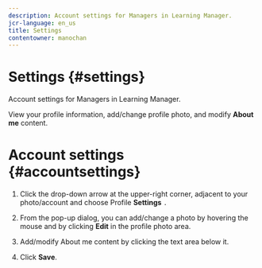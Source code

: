 ```yaml
---
description: Account settings for Managers in Learning Manager.
jcr-language: en_us
title: Settings
contentowner: manochan
---
```



# Settings {#settings}

Account settings for Managers in Learning Manager.

View your profile information, add/change profile photo, and modify&nbsp;**About me**&nbsp;content.

# Account settings {#accountsettings}

1. Click the drop-down arrow at the upper-right corner, adjacent to your photo/account and choose Profile **Settings** `.`

1. From the pop-up dialog,&nbsp;you can add/change a photo by hovering the mouse and by clicking&nbsp;**Edit**&nbsp;in the profile photo area.
1. Add/modify&nbsp;About me&nbsp;content by clicking the text area below it.
1. Click&nbsp;**Save**.

